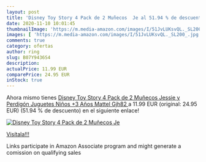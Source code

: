 ```yaml
---
layout: post
title: 'Disney Toy Story 4 Pack de 2 Muñecos  Je al 51.94 % de descuento'
date: 2020-11-10 10:01:45
thumbnailImage: 'https://m.media-amazon.com/images/I/51JvLUKsvQL._SL200_.jpg'
images: [ 'https://m.media-amazon.com/images/I/51JvLUKsvQL._SL200_.jpg' ]
comments: true
category: ofertas
author: ring
slug: B07Y9436S4
description:
actualPrice: 11.99 EUR
comparePrice: 24.95 EUR
inStock: true
---
```


Ahora mismo tienes [Disney Toy Story 4 Pack de 2 Muñecos  Jessie y Perdigón   Juguetes Niños +3 Años  Mattel Gjh82 ](https://www.amazon.es/dp/B07Y9436S4/?tag=tolees-21) a 11.99 EUR (original: 24.95 EUR) (51.94 %  de descuento) en el siguiente enlace!

[![Disney Toy Story 4 Pack de 2 Muñecos  Je](https://m.media-amazon.com/images/I/51JvLUKsvQL._SL200_.jpg)](https://www.amazon.es/dp/B07Y9436S4/?tag=tolees-21)

[Visítala!!!](https://www.amazon.es/dp/B07Y9436S4/?tag=tolees-21)

Links participate in Amazon Associate program and might generate a comission on qualifying sales
